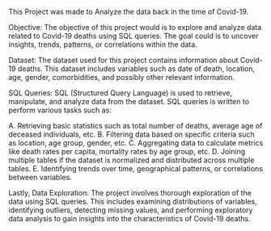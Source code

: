 This Project was made to Analyze the data back in the time of Covid-19. 

Objective: The objective of this project would is to explore and analyze data related to Covid-19 deaths using SQL queries. The goal could is to uncover insights, trends, patterns, or correlations within the data.

Dataset: The dataset used for this project  contains information about Covid-19 deaths. This dataset  includes variables such as date of death, location, age, gender, comorbidities, and possibly other relevant information.

SQL Queries: SQL (Structured Query Language) is used to retrieve, manipulate, and analyze data from the dataset. SQL queries is written to perform various tasks such as:

A. Retrieving basic statistics such as total number of deaths, average age of deceased individuals, etc.
B. Filtering data based on specific criteria such as location, age group, gender, etc.
C. Aggregating data to calculate metrics like death rates per capita, mortality rates by age group, etc.
D. Joining multiple tables if the dataset is normalized and distributed across multiple tables.
E. Identifying trends over time, geographical patterns, or correlations between variables.

Lastly, Data Exploration: The project  involves thorough exploration of the data using SQL queries. This includes examining distributions of variables, identifying outliers, detecting missing values, and performing exploratory data analysis to gain insights into the characteristics of Covid-19 deaths.
